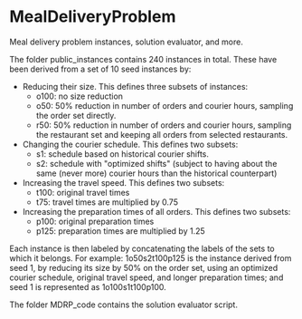 # MealDeliveryProblem
Meal delivery problem instances, solution evaluator, and more.

The folder public_instances contains 240 instances in total. These have been derived from a set of 10 seed instances by:
- Reducing their size. This defines three subsets of instances: 
	- o100: no size reduction
	- o50: 50% reduction in number of orders and courier hours, sampling the order set directly.
	- r50: 50% reduction in number of orders and courier hours, sampling the restaurant set and keeping all orders from selected restaurants.
- Changing the courier schedule. This defines two subsets:
	- s1: schedule based on historical courier shifts.
	- s2: schedule with "optimized shifts" (subject to having about the same (never more) courier hours than the historical counterpart) 
- Increasing the travel speed. This defines two subsets:
	- t100: original travel times
	- t75: travel times are multiplied by 0.75
- Increasing the preparation times of all orders. This defines two subsets:
	- p100: original preparation times
	- p125: preparation times are multiplied by 1.25

Each instance is then labeled by concatenating the labels of the sets to which it belongs. For example: 1o50s2t100p125 is the instance derived from seed 1, by reducing its size by 50% on the order set, using an optimized courier schedule, original travel speed, and longer preparation times; and seed 1 is represented as 1o100s1t100p100.

The folder MDRP_code contains the solution evaluator script. 